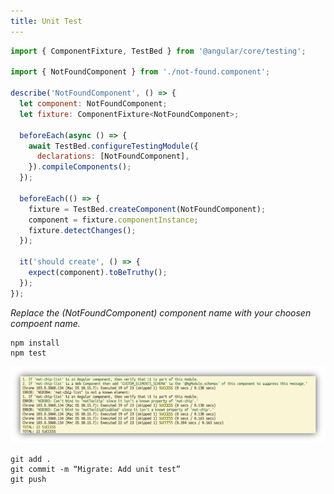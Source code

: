 ```yaml
---
title: Unit Test
---
```


```js
import { ComponentFixture, TestBed } from '@angular/core/testing';

import { NotFoundComponent } from './not-found.component';

describe('NotFoundComponent', () => {
  let component: NotFoundComponent;
  let fixture: ComponentFixture<NotFoundComponent>;

  beforeEach(async () => {
    await TestBed.configureTestingModule({
      declarations: [NotFoundComponent],
    }).compileComponents();
  });

  beforeEach(() => {
    fixture = TestBed.createComponent(NotFoundComponent);
    component = fixture.componentInstance;
    fixture.detectChanges();
  });

  it('should create', () => {
    expect(component).toBeTruthy();
  });
});
```

_Replace the (NotFoundComponent) component name with your choosen compoent name._

```shell
npm install
npm test
```

![unit test terminal output](./images/unit_test_terminal_output.png)

```shell
git add .
git commit -m “Migrate: Add unit test”
git push
```
